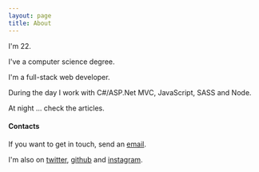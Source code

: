 ```yaml
---
layout: page
title: About
---
```


I'm 22.

I've a computer science degree.

I'm a full-stack web developer.

During the day I work with C#/ASP.Net MVC, JavaScript, SASS and Node.

At night ... check the articles.

#### Contacts

If you want to get in touch, send an [email][email].

I'm also on [twitter][twitter], [github][github] and [instagram][instagram].

[twitter]:    https://twitter.com/gonka29
[github]:     https://github.com/ordepdev
[instagram]:  https://instagram.com/gonka29
[email]:      mailto:pedrotavares.dev@gmail.com